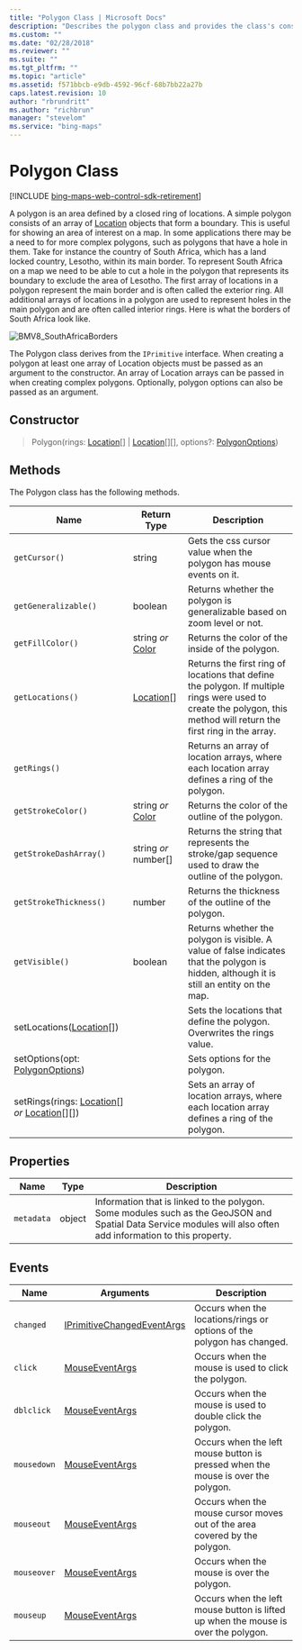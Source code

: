 ```yaml
---
title: "Polygon Class | Microsoft Docs"
description: "Describes the polygon class and provides the class's constructor and tables that outline the class's methods, properties, and events."
ms.custom: ""
ms.date: "02/28/2018"
ms.reviewer: ""
ms.suite: ""
ms.tgt_pltfrm: ""
ms.topic: "article"
ms.assetid: f571bbcb-e9db-4592-96cf-68b7bb22a27b
caps.latest.revision: 10
author: "rbrundritt"
ms.author: "richbrun"
manager: "stevelom"
ms.service: "bing-maps"
---
```


# Polygon Class

[!INCLUDE [bing-maps-web-control-sdk-retirement](../../includes/bing-maps-web-control-sdk-retirement.md)]

A polygon is an area defined by a closed ring of locations. A simple polygon consists of an array of [Location](location-class.md) objects that form a boundary. This is useful for showing an area of interest on a map. In some applications there may be a need to for more complex polygons, such as polygons that have a hole in them. Take for instance the country of South Africa, which has a land locked country, Lesotho, within its main border. To represent South Africa on a map we need to be able to cut a hole in the polygon that represents its boundary to exclude the area of Lesotho. The first array of locations in a polygon represent the main border and is often called the exterior ring. All additional arrays of locations in a polygon are used to represent holes in the main polygon and are often called interior rings. Here is what the borders of South Africa look like.

![BMV8_SouthAfricaBorders](../media/bmv8-southafricaborders.png)
 
The Polygon class derives from the `IPrimitive` interface. When creating a polygon at least one array of Location objects must be passed as an argument to the constructor. An array of Location arrays can be passed in when creating complex polygons. Optionally, polygon options can also be passed as an argument.

## Constructor

> Polygon(rings: [Location](location-class.md)[] | [Location](location-class.md)[][], options?: [PolygonOptions](polygonoptions-object.md))

## Methods

The Polygon class has the following methods.

Name                                                | Return Type           | Description
--------------------------------------------------- | --------------------- | -------------------------------------------------------
`getCursor()`	| string | Gets the css cursor value when the polygon has mouse events on it.
`getGeneralizable()` | boolean | Returns whether the polygon is generalizable based on zoom level or not.
`getFillColor()`                                    | string _or_ [Color](color-class.md)     | Returns the color of the inside of the polygon.
`getLocations()`                                    | [Location](location-class.md)[]            | Returns the first ring of locations that define the polygon. If multiple rings were used to create the polygon, this method will return the first ring in the array.
`getRings()`                                        |                       | Returns an array of location arrays, where each location array defines a ring of the polygon.
`getStrokeColor()`                                  | string _or_ [Color](color-class.md)     | Returns the color of the outline of the polygon.
`getStrokeDashArray()`                              | string _or_ number[]  | Returns the string that represents the stroke/gap sequence used to draw the outline of the polygon.
`getStrokeThickness()`                              | number                | Returns the thickness of the outline of the polygon.
`getVisible()`                                      | boolean               | Returns whether the polygon is visible. A value of false indicates that the polygon is hidden, although it is still an entity on the map.
setLocations([Location](location-class.md)[])                          |                       | Sets the locations that define the polygon. Overwrites the rings value.
setOptions(opt: [PolygonOptions](polygonoptions-object.md))                  |                       | Sets options for the polygon.
setRings(rings: [Location](location-class.md)[] _or_ [Location](location-class.md)[][])     |                       | Sets an array of location arrays, where each location array defines a ring of the polygon.


## Properties

Name                | Type               | Description
------------------- | ------------------ | ------------------------------------------
`metadata`            | object             | Information that is linked to the polygon. Some modules such as the GeoJSON and Spatial Data Service modules will also often add information to this property.

## Events

| Name      | Arguments      | Description                                                                        |
|-----------|----------------|------------------------------------------------------------------------------------|
| `changed` | [IPrimitiveChangedEventArgs](iprimitivechangedeventargs-object.md) | Occurs when the locations/rings or options of the polygon has changed. |
| `click`     | [MouseEventArgs](mouseeventargs-object.md) | Occurs when the mouse is used to click the polygon.                       |
`dblclick` | [MouseEventArgs](mouseeventargs-object.md) | Occurs when the mouse is used to double click the polygon.
| `mousedown` | [MouseEventArgs](mouseeventargs-object.md) | Occurs when the left mouse button is pressed when the mouse is over the polygon.   |
| `mouseout`  | [MouseEventArgs](mouseeventargs-object.md) | Occurs when the mouse cursor moves out of the area covered by the polygon.|
| `mouseover` | [MouseEventArgs](mouseeventargs-object.md) | Occurs when the mouse is over the polygon.                                |
| `mouseup`   | [MouseEventArgs](mouseeventargs-object.md) | Occurs when the left mouse button is lifted up when the mouse is over the polygon. |